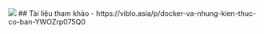 <img src=https://i.imgur.com/FJfBUsr.png>
## Tài liệu tham khảo
- https://viblo.asia/p/docker-va-nhung-kien-thuc-co-ban-YWOZrp075Q0
